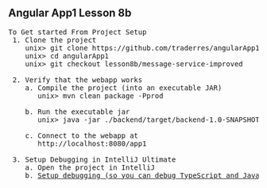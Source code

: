 Angular App1 Lesson 8b
----------------------


<pre>
To Get started From Project Setup
 1. Clone the project
    unix> git clone https://github.com/traderres/angularApp1Lessons.git angularApp1
    unix> cd angularApp1
    unix> git checkout lesson8b/message-service-improved

 2. Verify that the webapp works
    a. Compile the project (into an executable JAR)
       unix> mvn clean package -Pprod

    b. Run the executable jar
       unix> java -jar ./backend/target/backend-1.0-SNAPSHOT-exec.jar

    c. Connect to the webapp at
       http://localhost:8080/app1
 
 3. Setup Debugging in IntelliJ Ultimate
    a. Open the project in IntelliJ
    b. <a href="https://github.com/traderres/webClass/blob/master/learnAngular/lessons/lesson01_debug_existing_webapp.txt">Setup debugging (so you can debug TypeScript and Java code)</a>

</pre>
